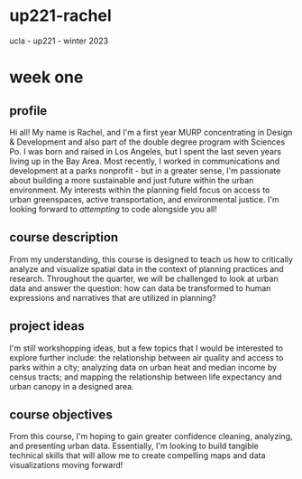 # up221-rachel
ucla - up221 - winter 2023
# week one
## profile
Hi all! My name is Rachel, and I'm a first year MURP concentrating in Design & Development and also part of the double degree program with Sciences Po. I was born and raised in Los Angeles, but I spent the last seven years living up in the Bay Area. Most recently, I worked in communications and development at a parks nonprofit - but in a greater sense, I'm passionate about building a more sustainable and just future within the urban environment. My interests within the planning field focus on access to urban greenspaces, active transportation, and environmental justice. I'm looking forward to *attempting* to code alongside you all!
## course description
From my understanding, this course is designed to teach us how to critically analyze and visualize spatial data in the context of planning practices and research. Throughout the quarter, we will be challenged to look at urban data and answer the question: how can data be transformed to human expressions and narratives that are utilized in planning? 
## project ideas
I'm still workshopping ideas, but a few topics that I would be interested to explore further include: the relationship between air quality and access to parks within a city; analyzing data on urban heat and median income by census tracts; and mapping the relationship between life expectancy and urban canopy in a designed area. 
## course objectives
From this course, I'm hoping to gain greater confidence cleaning, analyzing, and presenting urban data. Essentially, I'm looking to build tangible technical skills that will allow me to create compelling maps and data visualizations moving forward! 
